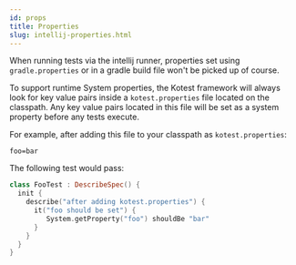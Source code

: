 ```yaml
---
id: props
title: Properties
slug: intellij-properties.html
---
```




When running tests via the intellij runner, properties set using `gradle.properties` or in a gradle build file won't be picked up of course.

To support runtime System properties, the Kotest framework will always look for key value pairs inside a `kotest.properties` file located on the classpath.
Any key value pairs located in this file will be set as a system property before any tests execute.

For example, after adding this file to your classpath as `kotest.properties`:

```
foo=bar
```

The following test would pass:

```kotlin
class FooTest : DescribeSpec() {
  init {
    describe("after adding kotest.properties") {
      it("foo should be set") {
         System.getProperty("foo") shouldBe "bar"
      }
    }
  }
}
```
